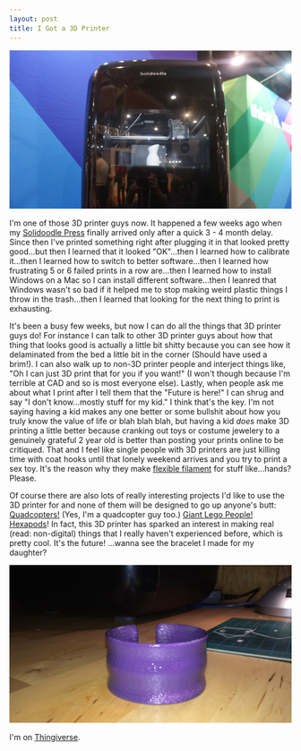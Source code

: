 ```yaml
---
layout: post
title: I Got a 3D Printer
---
```


![image](/public/images/solidoodle_press.png "Solidoodle Press")

I'm one of those 3D printer guys now. It happened a few weeks ago when my [Solidoodle Press](http://www.solidoodle.com/Press) finally arrived only after a quick 3 - 4 month delay. Since then I've printed something right after plugging it in that looked pretty good...but then I learned that it looked "OK"...then I learned how to calibrate it...then I learned how to switch to better software...then I learned how frustrating 5 or 6 failed prints in a row are...then I learned how to install Windows on a Mac so I can install different software...then I leanred that Windows wasn't so bad if it helped me to stop making weird plastic things I throw in the trash...then I learned that looking for the next thing to print is exhausting.

It's been a busy few weeks, but now I can do all the things that 3D printer guys do! For instance I can talk to other 3D printer guys about how that thing that looks good is actually a little bit shitty because you can see how it delaminated from the bed a little bit in the corner (Should have used a brim!). I can also walk up to non-3D printer people and interject things like, "Oh I can just 3D print that for you if you want!" (I won't though because I'm terrible at CAD and so is most everyone else). Lastly, when people ask me about what I print after I tell them that the "Future is here!" I can shrug and say "I don't know...mostly stuff for my kid." I think that's the key. I'm not saying having a kid makes any one better or some bullshit about how you truly know the value of life or blah blah blah, but having a kid _does_ make 3D printing a little better because cranking out toys or costume jewelery to a genuinely grateful 2 year old is better than posting your prints online to be critiqued. That and I feel like single people with 3D printers are just killing time with coat hooks until that lonely weekend arrives and you try to print a sex toy. It's the reason why they make [flexible filament](http://store.makerbot.com/filament/flexible) for stuff like...hands? Please.

Of course there are also lots of really interesting projects I'd like to use the 3D printer for and none of them will be designed to go up anyone's butt: [Quadcopters!](http://www.thingiverse.com/thing:272234) (Yes, I'm a quadcopter guy too.) [Giant Lego People!](http://www.thingiverse.com/thing:170076) [Hexapods](http://www.thingiverse.com/thing:10667)! In fact, this 3D printer has sparked an interest in making real (read: non-digital) things that I really haven't experienced before, which is pretty cool. It's the future! ...wanna see the bracelet I made for my daughter?

![image](/public/images/molly_bracelet.jpg)

I'm on [Thingiverse](http://www.thingiverse.com/mikeflynn/about).